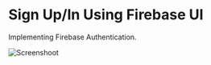 # Sign Up/In Using Firebase UI
Implementing Firebase Authentication.

![Screenshoot](https://raw.githubusercontent.com/Pahlaz/Sign-Up-In-Using-Firebase/master/Screenshot.png"Screenshoot")
